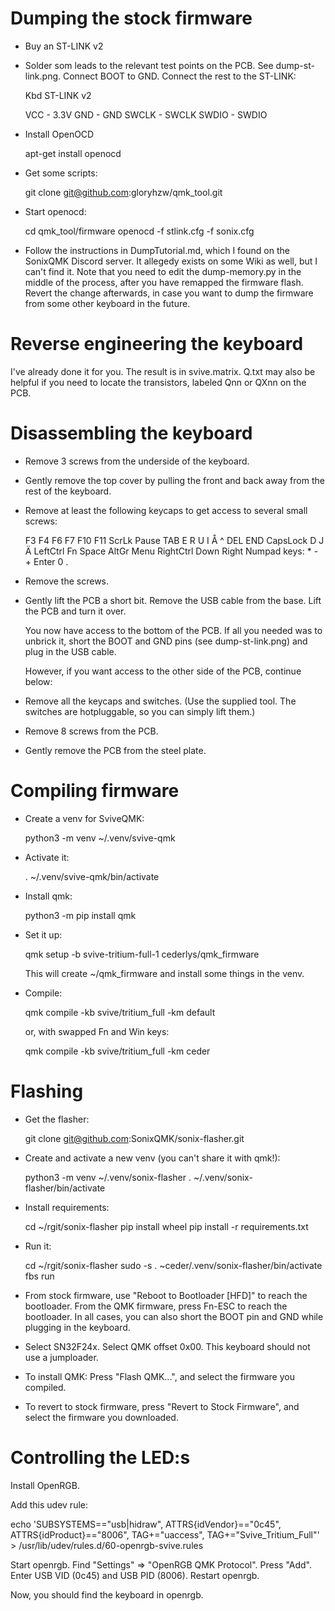 Dumping the stock firmware
==========================

* Buy an ST-LINK v2

* Solder som leads to the relevant test points on the PCB.  See
  dump-st-link.png.  Connect BOOT to GND.  Connect the rest to the
  ST-LINK:

    Kbd	    ST-LINK v2

    VCC   - 3.3V
    GND   - GND
    SWCLK - SWCLK
    SWDIO - SWDIO

* Install OpenOCD

    apt-get install openocd

* Get some scripts:

    git clone git@github.com:gloryhzw/qmk_tool.git

* Start openocd:

    cd qmk_tool/firmware
    openocd -f stlink.cfg -f sonix.cfg

 * Follow the instructions in DumpTutorial.md, which I found on the
   SonixQMK Discord server.  It allegedy exists on some Wiki as well,
   but I can't find it.  Note that you need to edit the dump-memory.py
   in the middle of the process, after you have remapped the firmware
   flash.  Revert the change afterwards, in case you want to dump the
   firmware from some other keyboard in the future.

Reverse engineering the keyboard
================================

I've already done it for you.  The result is in svive.matrix.  Q.txt
may also be helpful if you need to locate the transistors, labeled Qnn
or QXnn on the PCB.

Disassembling the keyboard
==========================

* Remove 3 screws from the underside of the keyboard.

* Gently remove the top cover by pulling the front and back away from
  the rest of the keyboard.

* Remove at least the following keycaps to get access to several small
  screws:

    F3 F4 F6 F7 F10 F11 ScrLk Pause
    TAB E R U I Å ^ DEL END
    CapsLock D J Ä
    LeftCtrl Fn Space AltGr Menu RightCtrl Down Right
    Numpad keys: * - + Enter 0 .

* Remove the screws.

* Gently lift the PCB a short bit.  Remove the USB cable from the
  base.  Lift the PCB and turn it over.

  You now have access to the bottom of the PCB.  If all you needed was
  to unbrick it, short the BOOT and GND pins (see dump-st-link.png)
  and plug in the USB cable.

  However, if you want access to the other side of the PCB, continue below:

* Remove all the keycaps and switches.  (Use the supplied tool.  The
  switches are hotpluggable, so you can simply lift them.)

* Remove 8 screws from the PCB.

* Gently remove the PCB from the steel plate.

Compiling firmware
==================

* Create a venv for SviveQMK:

    python3 -m venv ~/.venv/svive-qmk

* Activate it:

    . ~/.venv/svive-qmk/bin/activate

* Install qmk:

    python3 -m pip install qmk

* Set it up:

    qmk setup -b svive-tritium-full-1 cederlys/qmk_firmware

  This will create ~/qmk_firmware and install some things in the venv.

* Compile:

    qmk compile -kb svive/tritium_full -km default

  or, with swapped Fn and Win keys:

    qmk compile -kb svive/tritium_full -km ceder

Flashing
========

* Get the flasher:

    git clone git@github.com:SonixQMK/sonix-flasher.git

* Create and activate a new venv (you can't share it with qmk!):

    python3 -m venv ~/.venv/sonix-flasher
    . ~/.venv/sonix-flasher/bin/activate

* Install requirements:

    cd ~/rgit/sonix-flasher
    pip install wheel
    pip install -r requirements.txt

* Run it:

    cd ~/rgit/sonix-flasher
    sudo -s
    . ~ceder/.venv/sonix-flasher/bin/activate
    fbs run

* From stock firmware, use "Reboot to Bootloader [HFD]" to reach the
  bootloader.  From the QMK firmware, press Fn-ESC to reach the
  bootloader.  In all cases, you can also short the BOOT pin and GND
  while plugging in the keyboard.

* Select SN32F24x.  Select QMK offset 0x00.  This keyboard should not
  use a jumploader.

* To install QMK: Press "Flash QMK...", and select the firmware you
  compiled.

* To revert to stock firmware, press "Revert to Stock Firmware", and
  select the firmware you downloaded.

Controlling the LED:s
=====================

Install OpenRGB.

Add this udev rule:

echo 'SUBSYSTEMS=="usb|hidraw", ATTRS{idVendor}=="0c45", ATTRS{idProduct}=="8006", TAG+="uaccess", TAG+="Svive_Tritium_Full"' > /usr/lib/udev/rules.d/60-openrgb-svive.rules

Start openrgb.  Find "Settings" => "OpenRGB QMK Protocol".  Press
"Add".  Enter USB VID (0c45) and USB PID (8006).  Restart openrgb.

Now, you should find the keyboard in openrgb.
